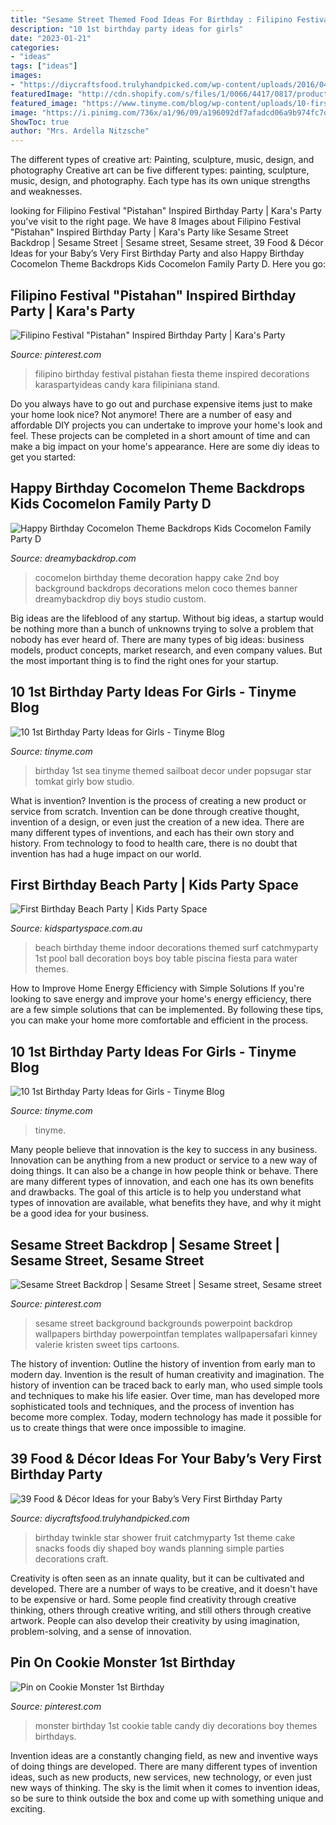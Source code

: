 ```yaml
---
title: "Sesame Street Themed Food Ideas For Birthday : Filipino Festival &quot;pistahan&quot; Inspired Birthday Party"
description: "10 1st birthday party ideas for girls"
date: "2023-01-21"
categories:
- "ideas"
tags: ["ideas"]
images:
- "https://diycraftsfood.trulyhandpicked.com/wp-content/uploads/2016/04/1st-birthday-party_h4.jpg"
featuredImage: "http://cdn.shopify.com/s/files/1/0066/4417/0817/products/cocomelon_2392d982-8464-462d-bf69-8a865a923b27_1024x.jpg?v=1596947822"
featured_image: "https://www.tinyme.com/blog/wp-content/uploads/10-first-birthday-party-ideas-for-girls/10-First-Birthday-Party-Ideas-for-Girls-5.jpg"
image: "https://i.pinimg.com/736x/a1/96/09/a196092df7afadcd06a9b974fc7da1df.jpg"
ShowToc: true
author: "Mrs. Ardella Nitzsche"
---
```



The different types of creative art: Painting, sculpture, music, design, and photography
Creative art can be five different types: painting, sculpture, music, design, and photography. Each type has its own unique strengths and weaknesses.

	

		
looking for Filipino Festival &quot;Pistahan&quot; Inspired Birthday Party | Kara&#039;s Party you've visit to the right page. We have 8 Images about Filipino Festival &quot;Pistahan&quot; Inspired Birthday Party | Kara&#039;s Party like Sesame Street Backdrop | Sesame Street | Sesame street, Sesame street, 39 Food &amp; Décor Ideas for your Baby’s Very First Birthday Party and also Happy Birthday Cocomelon Theme Backdrops Kids Cocomelon Family Party D. Here you go:
		
    
## Filipino Festival &quot;Pistahan&quot; Inspired Birthday Party | Kara&#039;s Party

<img loading=lazy src="https://i.pinimg.com/736x/85/b4/89/85b489678c86204c01f1f7dd3b945de3.jpg" onerror="this.onerror=null;this.src='https://tse2.mm.bing.net/th?id=OIP.wcDHDoYQKjyC6ytsAXhKSwHaJ3&amp;pid=15.1';" alt="Filipino Festival &quot;Pistahan&quot; Inspired Birthday Party | Kara&#039;s Party">

_Source: pinterest.com_

>filipino birthday festival pistahan fiesta theme inspired decorations karaspartyideas candy kara filipiniana stand. 

	

Do you always have to go out and purchase expensive items just to make your home look nice? Not anymore! There are a number of easy and affordable DIY projects you can undertake to improve your home's look and feel. These projects can be completed in a short amount of time and can make a big impact on your home's appearance. Here are some diy ideas to get you started: 

    
## Happy Birthday Cocomelon Theme Backdrops Kids Cocomelon Family Party D

<img loading=lazy src="http://cdn.shopify.com/s/files/1/0066/4417/0817/products/cocomelon_2392d982-8464-462d-bf69-8a865a923b27_1024x.jpg?v=1596947822" onerror="this.onerror=null;this.src='https://tse3.mm.bing.net/th?id=OIP.MnzwIQ9Gv2i-HWZkMnjkjAHaHa&amp;pid=15.1';" alt="Happy Birthday Cocomelon Theme Backdrops Kids Cocomelon Family Party D">

_Source: dreamybackdrop.com_

>cocomelon birthday theme decoration happy cake 2nd boy background backdrops decorations melon coco themes banner dreamybackdrop diy boys studio custom. 

	

Big ideas are the lifeblood of any startup. Without big ideas, a startup would be nothing more than a bunch of unknowns trying to solve a problem that nobody has ever heard of. There are many types of big ideas: business models, product concepts, market research, and even company values. But the most important thing is to find the right ones for your startup.

    
## 10 1st Birthday Party Ideas For Girls - Tinyme Blog

<img loading=lazy src="https://www.tinyme.com/blog/wp-content/uploads/10-first-birthday-party-ideas-for-girls/10-First-Birthday-Party-Ideas-for-Girls-10.jpg" onerror="this.onerror=null;this.src='https://tse2.mm.bing.net/th?id=OIP.ekVxTXMvGsCUgD4BmTXuZwHaLH&amp;pid=15.1';" alt="10 1st Birthday Party Ideas for Girls - Tinyme Blog">

_Source: tinyme.com_

>birthday 1st sea tinyme themed sailboat decor under popsugar star tomkat girly bow studio. 

	

What is invention?
Invention is the process of creating a new product or service from scratch. Invention can be done through creative thought, invention of a design, or even just the creation of a new idea. There are many different types of inventions, and each has their own story and history. From technology to food to health care, there is no doubt that invention has had a huge impact on our world.

    
## First Birthday Beach Party | Kids Party Space

<img loading=lazy src="http://www.kidspartyspace.com.au/wp-content/uploads/2014/09/IMG_04401-320x320.jpg" onerror="this.onerror=null;this.src='https://tse1.mm.bing.net/th?id=OIP.muYDXi41zZ8S9QMtg6bzngHaHa&amp;pid=15.1';" alt="First Birthday Beach Party | Kids Party Space">

_Source: kidspartyspace.com.au_

>beach birthday theme indoor decorations themed surf catchmyparty 1st pool ball decoration boys boy table piscina fiesta para water themes. 

	

How to Improve Home Energy Efficiency with Simple Solutions
If you're looking to save energy and improve your home's energy efficiency, there are a few simple solutions that can be implemented. By following these tips, you can make your home more comfortable and efficient in the process.

    
## 10 1st Birthday Party Ideas For Girls - Tinyme Blog

<img loading=lazy src="https://www.tinyme.com/blog/wp-content/uploads/10-first-birthday-party-ideas-for-girls/10-First-Birthday-Party-Ideas-for-Girls-5.jpg" onerror="this.onerror=null;this.src='https://tse2.mm.bing.net/th?id=OIP.AB_fiOzLCH6LJVuLMdVafAHaLH&amp;pid=15.1';" alt="10 1st Birthday Party Ideas for Girls - Tinyme Blog">

_Source: tinyme.com_

>tinyme. 

	

Many people believe that innovation is the key to success in any business. Innovation can be anything from a new product or service to a new way of doing things. It can also be a change in how people think or behave. There are many different types of innovation, and each one has its own benefits and drawbacks. The goal of this article is to help you understand what types of innovation are available, what benefits they have, and why it might be a good idea for your business.

    
## Sesame Street Backdrop | Sesame Street | Sesame Street, Sesame Street

<img loading=lazy src="https://i.pinimg.com/736x/a1/96/09/a196092df7afadcd06a9b974fc7da1df.jpg" onerror="this.onerror=null;this.src='https://tse2.mm.bing.net/th?id=OIP.KEUPWSjg4DGEiP0LpSseMwHaFj&amp;pid=15.1';" alt="Sesame Street Backdrop | Sesame Street | Sesame street, Sesame street">

_Source: pinterest.com_

>sesame street background backgrounds powerpoint backdrop wallpapers birthday powerpointfan templates wallpapersafari kinney valerie kristen sweet tips cartoons. 

	

The history of invention: Outline the history of invention from early man to modern day.
Invention is the result of human creativity and imagination. The history of invention can be traced back to early man, who used simple tools and techniques to make his life easier. Over time, man has developed more sophisticated tools and techniques, and the process of invention has become more complex. Today, modern technology has made it possible for us to create things that were once impossible to imagine.

    
## 39 Food &amp; Décor Ideas For Your Baby’s Very First Birthday Party

<img loading=lazy src="https://diycraftsfood.trulyhandpicked.com/wp-content/uploads/2016/04/1st-birthday-party_h4.jpg" onerror="this.onerror=null;this.src='https://tse1.mm.bing.net/th?id=OIP.IuahjgOoprkOhWOWVrriQwHaLG&amp;pid=15.1';" alt="39 Food &amp; Décor Ideas for your Baby’s Very First Birthday Party">

_Source: diycraftsfood.trulyhandpicked.com_

>birthday twinkle star shower fruit catchmyparty 1st theme cake snacks foods diy shaped boy wands planning simple parties decorations craft. 

	

Creativity is often seen as an innate quality, but it can be cultivated and developed. There are a number of ways to be creative, and it doesn't have to be expensive or hard. Some people find creativity through creative thinking, others through creative writing, and still others through creative artwork. People can also develop their creativity by using imagination, problem-solving, and a sense of innovation.

    
## Pin On Cookie Monster 1st Birthday

<img loading=lazy src="https://i.pinimg.com/736x/38/ba/de/38bade177917088937285a7452678958--monster-st-birthdays-monster-party.jpg" onerror="this.onerror=null;this.src='https://tse4.mm.bing.net/th?id=OIP.Oqx_OzTm47cX8ZMEzyHPFQHaJ3&amp;pid=15.1';" alt="Pin on Cookie Monster 1st Birthday">

_Source: pinterest.com_

>monster birthday 1st cookie table candy diy decorations boy themes birthdays. 

	

Invention ideas are a constantly changing field, as new and inventive ways of doing things are developed. There are many different types of invention ideas, such as new products, new services, new technology, or even just new ways of thinking. The sky is the limit when it comes to invention ideas, so be sure to think outside the box and come up with something unique and exciting.

